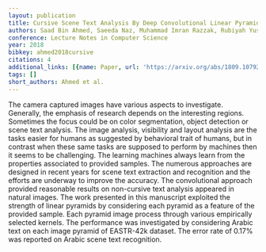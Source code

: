 ```yaml
---
layout: publication
title: Cursive Scene Text Analysis By Deep Convolutional Linear Pyramids
authors: Saad Bin Ahmed, Saeeda Naz, Muhammad Imran Razzak, Rubiyah Yusof
conference: Lecture Notes in Computer Science
year: 2018
bibkey: ahmed2018cursive
citations: 4
additional_links: [{name: Paper, url: 'https://arxiv.org/abs/1809.10792'}]
tags: []
short_authors: Ahmed et al.
---
```

The camera captured images have various aspects to investigate. Generally,
the emphasis of research depends on the interesting regions. Sometimes the
focus could be on color segmentation, object detection or scene text analysis.
The image analysis, visibility and layout analysis are the tasks easier for
humans as suggested by behavioral trait of humans, but in contrast when these
same tasks are supposed to perform by machines then it seems to be challenging.
The learning machines always learn from the properties associated to provided
samples. The numerous approaches are designed in recent years for scene text
extraction and recognition and the efforts are underway to improve the
accuracy. The convolutional approach provided reasonable results on non-cursive
text analysis appeared in natural images. The work presented in this manuscript
exploited the strength of linear pyramids by considering each pyramid as a
feature of the provided sample. Each pyramid image process through various
empirically selected kernels. The performance was investigated by considering
Arabic text on each image pyramid of EASTR-42k dataset. The error rate of 0.17%
was reported on Arabic scene text recognition.